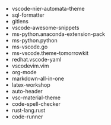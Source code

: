 - vscode-nier-automata-theme
- sql-formatter
- gitlens
- vscode-awesome-snippets
- ms-python.anaconda-extension-pack
- ms-python.python
- ms-vscode.go
- ms-vscode.theme-tomorrowkit
- redhat.vscode-yaml
- vscodevim.vim
- org-mode
- markdown-all-in-one
- latex-workshop
- auto-header
- vsc-material-theme
- code-spell-checker
- rust-lang.rust
- code-runner
